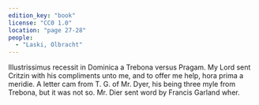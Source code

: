 ```yaml
---
edition_key: "book"
license: "CC0 1.0"
location: "page 27-28"
people:
  - "Laski, Olbracht"
---
```

Illustrissimus recessit in
Dominica a Trebona versus Pragam. My Lord sent Critzin with
his compliments unto me, and to offer me help, hora prima a
meridie. A letter cam from T. G. of Mr. Dyer, his being three
myle from Trebona, but it was not so. Mr. Dier sent word by
Francis Garland wher.
